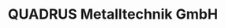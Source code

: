 ---
title: "QUADRUS Metalltechnik GmbH"
url: /schmidgaden/quadrus-metalltechnik-gmbh/
shop: Schlosserei
---